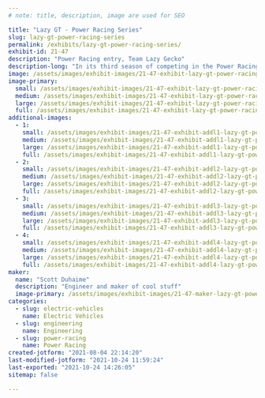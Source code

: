 ```yaml
---
# note: title, description, image are used for SEO

title: "Lazy GT - Power Racing Series"
slug: lazy-gt-power-racing-series
permalink: /exhibits/lazy-gt-power-racing-series/
exhibit-id: 21-47
description: "Power Racing entry, Team Lazy Gecko"
description-long: "In its third season of competing in the Power Racing Series, Lazy GT is a 48v Dual Motor Electric Go Kart. Member of Team Lazy Gecko."
image: /assets/images/exhibit-images/21-47-exhibit-lazy-gt-power-racing-series-2019-11-18-22-15-23-2-large.jpg
image-primary: 
  small: /assets/images/exhibit-images/21-47-exhibit-lazy-gt-power-racing-series-2019-11-18-22-15-23-2-small.jpg
  medium: /assets/images/exhibit-images/21-47-exhibit-lazy-gt-power-racing-series-2019-11-18-22-15-23-2-medium.jpg
  large: /assets/images/exhibit-images/21-47-exhibit-lazy-gt-power-racing-series-2019-11-18-22-15-23-2-large.jpg
  full: /assets/images/exhibit-images/21-47-exhibit-lazy-gt-power-racing-series-2019-11-18-22-15-23-2-full.jpg
additional-images: 
  - 1:
    small: /assets/images/exhibit-images/21-47-exhibit-addl1-lazy-gt-power-racing-series-2019-06-28-18-21-31-small.jpg
    medium: /assets/images/exhibit-images/21-47-exhibit-addl1-lazy-gt-power-racing-series-2019-06-28-18-21-31-medium.jpg
    large: /assets/images/exhibit-images/21-47-exhibit-addl1-lazy-gt-power-racing-series-2019-06-28-18-21-31-large.jpg
    full: /assets/images/exhibit-images/21-47-exhibit-addl1-lazy-gt-power-racing-series-2019-06-28-18-21-31-full.jpg
  - 2:
    small: /assets/images/exhibit-images/21-47-exhibit-addl2-lazy-gt-power-racing-series-2019-07-08-09-51-36-small.jpg
    medium: /assets/images/exhibit-images/21-47-exhibit-addl2-lazy-gt-power-racing-series-2019-07-08-09-51-36-medium.jpg
    large: /assets/images/exhibit-images/21-47-exhibit-addl2-lazy-gt-power-racing-series-2019-07-08-09-51-36-large.jpg
    full: /assets/images/exhibit-images/21-47-exhibit-addl2-lazy-gt-power-racing-series-2019-07-08-09-51-36-full.jpg
  - 3:
    small: /assets/images/exhibit-images/21-47-exhibit-addl3-lazy-gt-power-racing-series-2019-08-23-08-45-35-small.jpg
    medium: /assets/images/exhibit-images/21-47-exhibit-addl3-lazy-gt-power-racing-series-2019-08-23-08-45-35-medium.jpg
    large: /assets/images/exhibit-images/21-47-exhibit-addl3-lazy-gt-power-racing-series-2019-08-23-08-45-35-large.jpg
    full: /assets/images/exhibit-images/21-47-exhibit-addl3-lazy-gt-power-racing-series-2019-08-23-08-45-35-full.jpg
  - 4:
    small: /assets/images/exhibit-images/21-47-exhibit-addl4-lazy-gt-power-racing-series-2019-09-13-16-09-29-1-small.jpg
    medium: /assets/images/exhibit-images/21-47-exhibit-addl4-lazy-gt-power-racing-series-2019-09-13-16-09-29-1-medium.jpg
    large: /assets/images/exhibit-images/21-47-exhibit-addl4-lazy-gt-power-racing-series-2019-09-13-16-09-29-1-large.jpg
    full: /assets/images/exhibit-images/21-47-exhibit-addl4-lazy-gt-power-racing-series-2019-09-13-16-09-29-1-full.jpg
maker: 
  name: "Scott Duhaime"
  description: "Engineer and maker of cool stuff"
  image-primary: /assets/images/exhibit-images/21-47-maker-lazy-gt-power-racing-series-lazy-gt-orlando-medium.jpg
categories: 
  - slug: electric-vehicles
    name: Electric Vehicles
  - slug: engineering
    name: Engineering
  - slug: power-racing
    name: Power Racing
created-jotform: "2021-08-04 22:14:20"
last-modified-jotform: "2021-10-24 11:59:24"
last-exported: "2021-10-24 14:26:05"
sitemap: false

---
```

